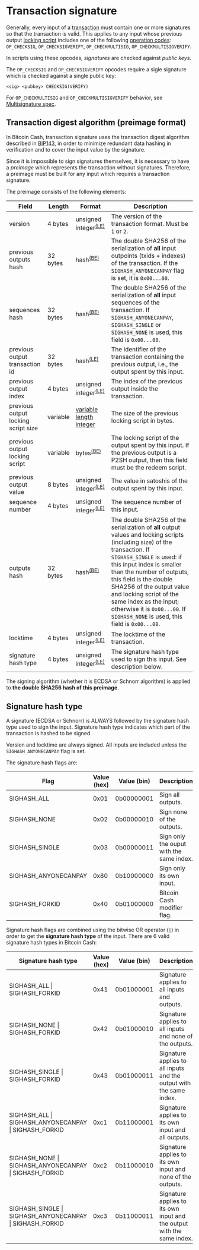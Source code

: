 # Transaction signature

Generally, every input of a [transaction](/protocol/blockchain/transaction) must contain one or more signatures so that the transaction is valid. This applies to any input whose previous output [locking script](/protocol/blockchain/transaction/locking-script) includes one of the following [operation codes](/protocol/blockchain/script#operation-codes-opcodes): `OP_CHECKSIG`, `OP_CHECKSIGVERIFY`, `OP_CHECKMULTISIG`, `OP_CHECKMULTISIGVERIFY`.

In scripts using these opcodes, *signatures* are checked against *public keys*.

The `OP_CHECKSIG` and `OP_CHECKSIGVERIFY` opcodes require a sigle signature which is checked against a single public key:

```
<sig> <pubkey> CHECKSIG(VERIFY)
```

For `OP_CHECKMULTISIG` and `OP_CHECKMULTISIGVERIFY` behavior, see [Multisignature spec](/protocol/blockchain/cryptography/multisignature).

## Transaction digest algorithm (preimage format) 

In Bitcoin Cash, transaction signature uses the transaction digest algorithm described in [BIP143](https://github.com/bitcoin/bips/blob/master/bip-0143.mediawiki), in order to minimize redundant data hashing in verification and to cover the input value by the signature.

Since it is impossible to sign signatures themselves, it is necessary to have a *preimage* which represents the transaction without signatures. Therefore, a preimage must be built for any input which requires a transaction signature.

The preimage consists of the following elements:

| Field                               | Length   | Format                                                               | Description                                                 |
| ----------------------------------- | -------- | -------------------------------------------------------------------- | ----------------------------------------------------------- |
| version                             | 4 bytes  | unsigned integer<sup>[(LE)](/protocol/misc/endian/little)</sup>      | The version of the transaction format. Must be `1` or `2`.  |
| previous outputs hash               | 32 bytes | hash<sup>[(BE)](/protocol/misc/endian/big)</sup>                     | The double SHA256 of the serialization of **all** input outpoints (txids + indexes) of the transaction. If the `SIGHASH_ANYONECANPAY` flag is set, it is `0x00...00`. |
| sequences hash                      | 32 bytes | hash<sup>[(BE)](/protocol/misc/endian/big)</sup>                     | The double SHA256 of the serialization of **all** input sequences of the transaction. If `SIGHASH_ANYONECANPAY`, `SIGHASH_SINGLE` or `SIGHASH_NONE` is used, this field is `0x00...00`. |
| previous output transaction id      | 32 bytes | hash<sup>[(LE)](/protocol/misc/endian/big)</sup>                     | The identifier of the transaction containing the previous output, i.e., the output spent by this input. |
| previous output index               | 4 bytes  | unsigned integer<sup>[(LE)](/protocol/misc/endian/little)</sup>      | The index of the previous output inside the transaction.    |
| previous output locking script size | variable | [variable length integer](/protocol/formats/variable-length-integer) | The size of the previous locking script in bytes.           |
| previous output locking script      | variable | bytes<sup>[(BE)](/protocol/misc/endian/big)</sup>                    | The locking script of the output spent by this input. If the previous output is a P2SH output, then this field must be the redeem script. |
| previous output value               | 8 bytes  | unsigned integer<sup>[(LE)](/protocol/misc/endian/little)</sup>      | The value in satoshis of the output spent by this input.    |
| sequence number                     | 4 bytes  | unsigned integer<sup>[(LE)](/protocol/misc/endian/little)</sup>      | The sequence number of this input.                          |
| outputs hash                        | 32 bytes | hash<sup>[(BE)](/protocol/misc/endian/big)</sup>                     | The double SHA256 of the serialization of **all** output values and locking scripts (including size) of the transaction. If `SIGHASH_SINGLE` is used: if this input index is smaller than the number of outputs, this field is the double SHA256 of the output value and locking script of the same index as the input; otherwise it is `0x00...00`. If `SIGHASH_NONE` is used, this field is `0x00...00`. |
| locktime                            | 4 bytes  | unsigned integer<sup>[(LE)](/protocol/misc/endian/little)</sup>      | The locktime of the transaction.                            |
| signature hash type                 | 4 bytes  | unsigned integer<sup>[(LE)](/protocol/misc/endian/little)</sup>      | The signature hash type used to sign this input. See description below.  |

The signing algorithm (whether it is ECDSA or Schnorr algorithm) is applied to **the double SHA256 hash of this preimage**.

## Signature hash type

A signature (ECDSA or Schnorr) is ALWAYS followed by the signature hash type used to sign the input. Signature hash type indicates which part of the transaction is hashed to be signed.

Version and locktime are always signed. All inputs are included unless the `SIGHASH_ANYONECANPAY` flag is set.

The signature hash flags are:

| Flag                 | Value (hex) | Value (bin) |  Description                             |
| -------------------- | ----------- | ----------- | ---------------------------------------- |
| SIGHASH_ALL          | 0x01        | 0b00000001  | Sign all outputs.                        |
| SIGHASH_NONE         | 0x02        | 0b00000010  | Sign none of the outputs.                |
| SIGHASH_SINGLE       | 0x03        | 0b00000011  | Sign only the ouput with the same index. |
| SIGHASH_ANYONECANPAY | 0x80        | 0b10000000  | Sign only its own input.                 |
| SIGHASH_FORKID       | 0x40        | 0b01000000  | Bitcoin Cash modifier flag.              |

Signature hash flags are combined using the bitwise OR operator (`|`) in order to get the **signature hash type** of the input. There are 6 valid signature hash types in Bitcoin Cash:

| Signature hash type                                      | Value (hex) | Value (bin) |  Description                                                          |
| -------------------------------------------------------- | ----------- | ----------- | --------------------------------------------------------------------- |
| SIGHASH_ALL \| SIGHASH_FORKID                            | 0x41        | 0b01000001  | Signature applies to all inputs and outputs.                          |
| SIGHASH_NONE \| SIGHASH_FORKID                           | 0x42        | 0b01000010  | Signature applies to all inputs and none of the outputs.              |
| SIGHASH_SINGLE \| SIGHASH_FORKID                         | 0x43        | 0b01000011  | Signature applies to all inputs and the output with the same index.   |
| SIGHASH_ALL \| SIGHASH_ANYONECANPAY \| SIGHASH_FORKID    | 0xc1        | 0b11000001  | Signature applies to its own input and all outputs.                   |
| SIGHASH_NONE \| SIGHASH_ANYONECANPAY \| SIGHASH_FORKID   | 0xc2        | 0b11000010  | Signature applies to its own input and none of the outputs.           |
| SIGHASH_SINGLE \| SIGHASH_ANYONECANPAY \| SIGHASH_FORKID | 0xc3        | 0b11000011  | Signature applies to its own input and the output with the same index.|
